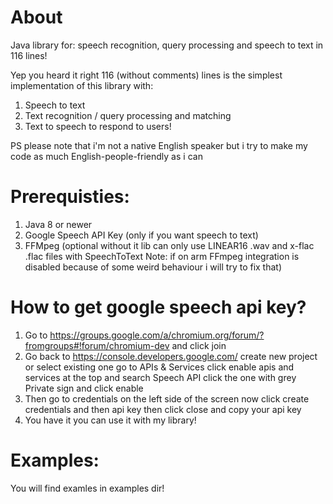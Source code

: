 # About
Java library for: speech recognition, query processing and speech to text in 116 lines!

Yep you heard it right 116 (without comments) lines is the simplest implementation of this library with:
1. Speech to text
2. Text recognition / query processing and matching
2. Text to speech to respond to users!

PS please note that i'm not a native English speaker but i try to make my code as much English-people-friendly as i can

# Prerequisties:
1. Java 8 or newer
2. Google Speech API Key (only if you want speech to text)
3. FFMpeg (optional without it lib can only use LINEAR16 .wav and x-flac .flac files with SpeechToText Note: if on arm FFmpeg integration is disabled because of some weird behaviour i will try to fix that)

# How to get google speech api key?
1. Go to https://groups.google.com/a/chromium.org/forum/?fromgroups#!forum/chromium-dev and click join
2. Go back to https://console.developers.google.com/ create new project or select existing one go to APIs & Services click enable apis and services at the top and search Speech API click the one with grey Private sign and click enable
3. Then go to credentials on the left side of the screen now click create credentials and then api key then click close and copy your api key
4. You have it you can use it with my library!

# Examples:
You will find examles in examples dir!
